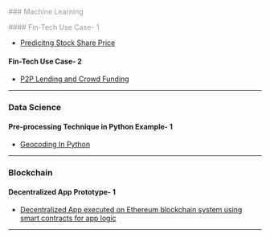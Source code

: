 
<span style="color: #999">### Machine Learning</span>


<span style="color: #999">#### Fin-Tech Use Case- 1</span>
* [Predicitng Stock Share Price](https://github.com/Anannya2021/ML-Demo-FinTech-UseCase)

#### Fin-Tech Use Case- 2
* [P2P Lending and Crowd Funding](https://nbviewer.org/github/AnannyaNZCA/AnannyaNZCA1.github.io/blob/main/P2P_Lending_%26_CrowdFunding.ipynb)

---

### Data Science


#### Pre-processing Technique in Python Example- 1
* [Geocoding In Python](https://github.com/AnannyaNZCA/GeoCode_Reversal_API_Python)

---

### Blockchain


#### Decentralized App Prototype- 1
* [Decentralized App executed on Ethereum blockchain system using smart contracts for app logic](https://github.com/AnannyaNZCA/DApp_Ethereum_Car_Mktplace)

---


